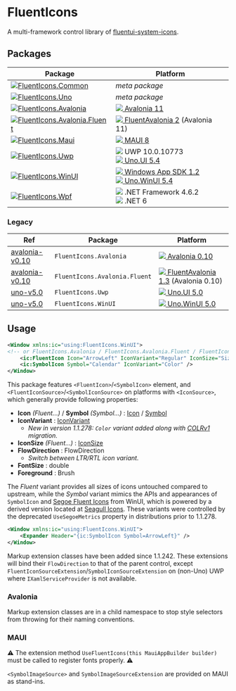 # FluentIcons

A multi-framework control library of [fluentui-system-icons](https://github.com/microsoft/fluentui-system-icons).

## Packages

| Package                                                                                                                                                                                    | Platform                                                                                                                                                                                                                                                                                                                        |
| ------------------------------------------------------------------------------------------------------------------------------------------------------------------------------------------ | ------------------------------------------------------------------------------------------------------------------------------------------------------------------------------------------------------------------------------------------------------------------------------------------------------------------------------- |
| [![FluentIcons.Common](https://img.shields.io/nuget/v/FluentIcons.Common?label=FluentIcons.Common)](https://www.nuget.org/packages/FluentIcons.Common)                                     | _meta package_                                                                                                                                                                                                                                                                                                                  |
| [![FluentIcons.Uno](https://img.shields.io/nuget/v/FluentIcons.Uno?label=FluentIcons.Uno)](https://www.nuget.org/packages/FluentIcons.Uno)                                                 | _meta package_                                                                                                                                                                                                                                                                                                                  |
| [![FluentIcons.Avalonia](https://img.shields.io/nuget/v/FluentIcons.Avalonia?label=FluentIcons.Avalonia)](https://www.nuget.org/packages/FluentIcons.Avalonia)                             | [![](https://cdn.jsdelivr.net/gh/davidxuang/FluentIcons@static/assets/avalonia.svg) Avalonia 11](https://www.nuget.org/packages/Avalonia/11.0.0)                                                                                                                                                                                |
| [![FluentIcons.Avalonia.Fluent](https://img.shields.io/nuget/v/FluentIcons.Avalonia.Fluent?label=FluentIcons.Avalonia.Fluent)](https://www.nuget.org/packages/FluentIcons.Avalonia.Fluent) | [![](https://cdn.jsdelivr.net/gh/davidxuang/FluentIcons@static/assets/avalonia-fluent.svg) FluentAvalonia 2](https://www.nuget.org/packages/FluentAvaloniaUI/2.0.0) (Avalonia 11)                                                                                                                                               |
| [![FluentIcons.Maui](https://img.shields.io/nuget/v/FluentIcons.Maui?label=FluentIcons.Maui)](https://www.nuget.org/packages/FluentIcons.Maui)                                             | [![](https://cdn.jsdelivr.net/gh/davidxuang/FluentIcons@static/assets/maui.svg) MAUI 8](https://www.nuget.org/packages/Microsoft.Maui.Sdk/8.0.3)                                                                                                                                                                                |
| [![FluentIcons.Uwp](https://img.shields.io/nuget/v/FluentIcons.Uwp?label=FluentIcons.Uwp)](https://www.nuget.org/packages/FluentIcons.Uwp)                                                 | ![](https://cdn.jsdelivr.net/gh/davidxuang/FluentIcons@static/assets/windows-10.svg) UWP 10.0.10773 <br/> [![](https://cdn.jsdelivr.net/gh/davidxuang/FluentIcons@static/assets/uno.svg) Uno.UI 5.4](https://www.nuget.org/packages/Uno.UI/5.4.22)                                                                              |
| [![FluentIcons.WinUI](https://img.shields.io/nuget/v/FluentIcons.WinUI?label=FluentIcons.WinUI)](https://www.nuget.org/packages/FluentIcons.WinUI)                                         | [![](https://cdn.jsdelivr.net/gh/davidxuang/FluentIcons@static/assets/wasdk.svg) Windows App SDK 1.2](https://www.nuget.org/packages/Microsoft.WindowsAppSDK/1.2.221109.1) <br/> [![](https://cdn.jsdelivr.net/gh/davidxuang/FluentIcons@static/assets/uno.svg) Uno.WinUI 5.4](https://www.nuget.org/packages/Uno.WinUI/5.4.22) |
| [![FluentIcons.Wpf](https://img.shields.io/nuget/v/FluentIcons.Wpf?label=FluentIcons.Wpf)](https://www.nuget.org/packages/FluentIcons.Wpf)                                                 | ![](https://cdn.jsdelivr.net/gh/davidxuang/FluentIcons@static/assets/dotnet.svg) .NET Framework 4.6.2 <br/> ![](https://cdn.jsdelivr.net/gh/davidxuang/FluentIcons@static/assets/dotnet.svg) .NET 6                                                                                                                             |

### Legacy

| Ref                                                                                       | Package                       | Platform                                                                                                                                                                              |
| ----------------------------------------------------------------------------------------- | ----------------------------- | ------------------------------------------------------------------------------------------------------------------------------------------------------------------------------------- |
| [avalonia-v0.10](https://github.com/davidxuang/FluentIcons/tree/backports/avalonia-v0.10) | `FluentIcons.Avalonia`        | [![](https://cdn.jsdelivr.net/gh/davidxuang/FluentIcons@static/assets/avalonia.svg) Avalonia 0.10](https://www.nuget.org/packages/Avalonia/0.10.0)                                    |
| [avalonia-v0.10](https://github.com/davidxuang/FluentIcons/tree/backports/avalonia-v0.10) | `FluentIcons.Avalonia.Fluent` | [![](https://cdn.jsdelivr.net/gh/davidxuang/FluentIcons@static/assets/avalonia-fluent.svg) FluentAvalonia 1.3](https://www.nuget.org/packages/FluentAvaloniaUI/1.3.0) (Avalonia 0.10) |
| [uno-v5.0](https://github.com/davidxuang/FluentIcons/tree/backports/uno-v5.0)             | `FluentIcons.Uwp`             | [![](https://cdn.jsdelivr.net/gh/davidxuang/FluentIcons@static/assets/uno.svg) Uno.UI 5.0](https://www.nuget.org/packages/Uno.UI/5.0.19)                                              |
| [uno-v5.0](https://github.com/davidxuang/FluentIcons/tree/backports/uno-v5.0)             | `FluentIcons.WinUI`           | [![](https://cdn.jsdelivr.net/gh/davidxuang/FluentIcons@static/assets/uno.svg) Uno.WinUI 5.0](https://www.nuget.org/packages/Uno.WinUI/5.0.19)                                        |

## Usage

```xml
<Window xmlns:ic="using:FluentIcons.WinUI">
<!-- or FluentIcons.Avalonia / FluentIcons.Avalonia.Fluent / FluentIcons.Maui / FluentIcons.Wpf -->
    <ic:FluentIcon Icon="ArrowLeft" IconVariant="Regular" IconSize="Size32" />
    <ic:SymbolIcon Symbol="Calendar" IconVariant="Color" />
</Window>
```

This package features `<FluentIcon>`/`<SymbolIcon>` element, and `<FluentIconSource>`/`<SymbolIconSource>` on platforms with `<IconSource>`, which generally provide following properties:

-   **Icon** *(Fluent...)* / **Symbol** *(Symbol...)* : [Icon](./FluentIcons.Common/Icon.cs) / [Symbol](./FluentIcons.Common/Symbol.cs)
-   **IconVariant** : [IconVariant](./FluentIcons.Common/IconVariant.cs)
    -   _New in version 1.1.278: `Color` variant added along with [COLRv1](https://learn.microsoft.com/en-us/typography/opentype/spec/colr#re-use-using-paintcolrglyph) migration._
-   **IconSize** *(Fluent...)* : [IconSize](./FluentIcons.Common/IconSize.cs)
-   **FlowDirection** : FlowDirection
    -   _Switch between LTR/RTL icon variant._
-   **FontSize** : double
-   **Foreground** : Brush

The *Fluent* variant provides all sizes of icons untouched compared to upstream, while the *Symbol* variant mimics the APIs and appearances of `SymbolIcon` and [Segoe Fluent Icons](https://learn.microsoft.com/en-us/windows/apps/design/style/segoe-fluent-icons-font) from WinUI, which is powered by a derived version located at [Seagull Icons](./seagull-icons/README.md). These variants were controlled by the deprecated `UseSegoeMetrics` property in distributions prior to 1.1.278.

```xml
<Window xmlns:ic="using:FluentIcons.WinUI">
    <Expander Header="{ic:SymbolIcon Symbol=ArrowLeft}" />
</Window>
```

Markup extension classes have been added since 1.1.242. These extensions will bind their `FlowDirection` to that of the parent control, except `FluentIconSourceExtension`/`SymbolIconSourceExtension` on (non-Uno) UWP where `IXamlServiceProvider` is not available.

### Avalonia
Markup extension classes are in a child namespace to stop style selectors from throwing for their naming conventions.

### MAUI

⚠️ The extension method `UseFluentIcons(this MauiAppBuilder builder)` must be called to register fonts properly. ⚠️

`<SymbolImageSource>` and `SymbolImageSourceExtension` are provided on MAUI as stand-ins.
